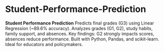 # Student-Performance-Prediction
**Student Performance Prediction**   Predicts final grades (G3) using Linear Regression (~89.6% accuracy). Analyzes grades (G1, G2), study habits, family support, and absences. Key findings: G2 strongly impacts scores, absences reduce performance. Built with Python, Pandas, and scikit-learn. Ideal for educators and policymakers.
